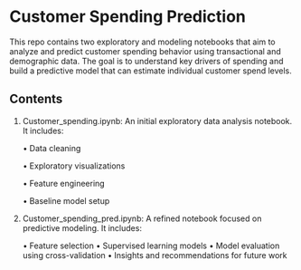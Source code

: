 # Customer Spending Prediction

This repo contains two exploratory and modeling notebooks that aim to analyze and predict customer spending behavior using transactional and demographic data. The goal is to understand key drivers of spending and build a predictive model that can estimate individual customer spend levels.

## Contents
1. Customer_spending.ipynb: An initial exploratory data analysis notebook. It includes:
   
	•	Data cleaning

	•	Exploratory visualizations

	•	Feature engineering

	•	Baseline model setup

3. Customer_spending_pred.ipynb: A refined notebook focused on predictive modeling. It includes:

	•	Feature selection
	•	Supervised learning models
	•	Model evaluation using cross-validation
	•	Insights and recommendations for future work
